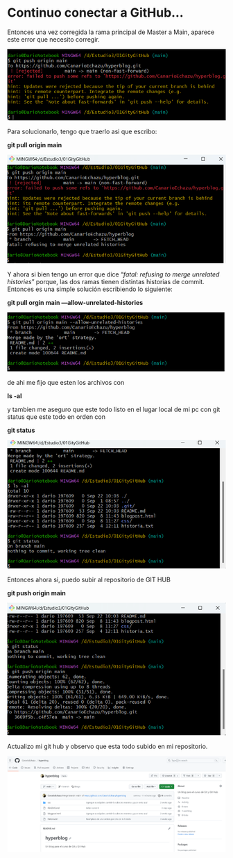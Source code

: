 # Continuo conectar a GitHub…

Entonces una vez corregida la rama principal de Master a Main, aparece este error que necesito corregir.

![alt text](<Images/Untitled 85.png>)

Para solucionarlo, tengo que traerlo asi que escribo:

**git pull origin main**

![alt text](<Images/Untitled 86.png>)

Y ahora si bien tengo un error que dice “*fatal: refusing to merge unrelated histories*” porque, las dos ramas tienen distintas historias de commit. Entonces es una simple solución escribiendo lo siguiente:

**git pull orgin main —allow-unrelated-histories**

![alt text](<Images/Untitled 87.png>)

de ahi me fijo que esten los archivos con

**ls -al**

y tambien me aseguro que este todo listo en el lugar local de mi pc con git status que este todo en orden con 

**git status**

![alt text](<Images/Untitled 88.png>)

Entonces ahora si, puedo subir al repositorio de GIT HUB

**git push origin main**

![alt text](<Images/Untitled 89.png>)

Actualizo mi git hub y observo que esta todo subido en mi repositorio.

![alt text](<Images/Untitled 90.png>)